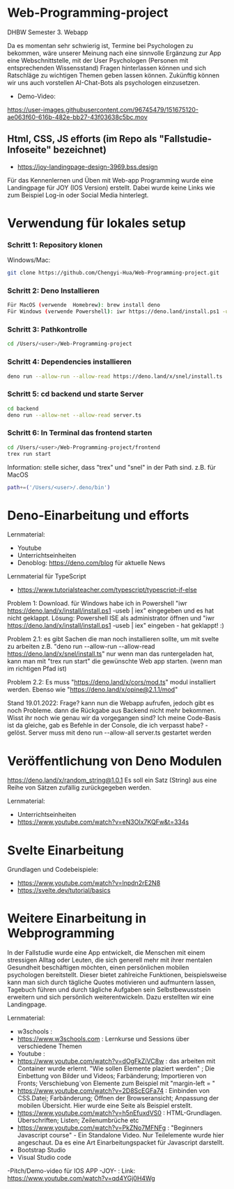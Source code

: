 # Web-Programming-project
DHBW Semester 3. Webapp 

Da es momentan sehr schwierig ist, Termine bei Psychologen zu bekommen, wäre unserer Meinung nach eine sinnvolle Ergänzung zur App eine Webschnittstelle, mit der User Psychologen (Personen mit entsprechenden Wissensstand) Fragen hinterlassen können und sich Ratschläge zu wichtigen Themen geben lassen können. Zukünftig können wir uns auch vorstellen AI-Chat-Bots als psychologen einzusetzen.

- Demo-Video: 




https://user-images.githubusercontent.com/96745479/151675120-ae063f60-616b-482e-bb27-43f03638c5bc.mov




## Html, CSS, JS efforts (im Repo als "Fallstudie-Infoseite" bezeichnet)

- https://joy-landingpage-design-3969.bss.design

Für das Kennenlernen und Üben mit Web-app Programming wurde eine Landingpage für JOY (IOS Version) erstellt. Dabei wurde keine Links wie zum Beispiel Log-in oder Social Media hinterlegt.   


# Verwendung für lokales setup
### Schritt 1: Repository klonen 
Windows/Mac:
```bash
git clone https://github.com/Chengyi-Hua/Web-Programming-project.git
```
### Schritt 2: Deno Installieren

```bash
Für MacOS (verwende  Homebrew): brew install deno
Für Windows (verwende Powershell): iwr https://deno.land/install.ps1 -useb | iex
```
### Schritt 3: Pathkontrolle 
```bash
cd /Users/<user>/Web-Programming-project
```
### Schritt 4: Dependencies installieren
```bash
deno run --allow-run --allow-read https://deno.land/x/snel/install.ts
```
### Schritt 5: cd backend und starte Server
```bash
cd backend
deno run --allow-net --allow-read server.ts
```
### Schritt 6: In Terminal das frontend starten
```bash
cd /Users/<user>/Web-Programming-project/frontend
trex run start
```
Information: stelle sicher, dass "trex" und "snel" in der Path sind. z.B. für MacOS
```bash
path+=('/Users/<user>/.deno/bin')
```  


# Deno-Einarbeitung und efforts
Lernmaterial:
- Youtube
- Unterrichtseinheiten 
- Denoblog: https://deno.com/blog für aktuelle News

Lernmaterial für TypeScript
- https://www.tutorialsteacher.com/typescript/typescript-if-else

Problem 1: Download. für Windows habe ich in Powershell "iwr https://deno.land/x/install/install.ps1 -useb | iex" eingegeben und es hat nicht geklappt. 
Lösung: Powershell ISE als administrator öffnen und "iwr https://deno.land/x/install/install.ps1 -useb | iex" eingeben - hat geklappt! :)

Problem 2.1: es gibt Sachen die man noch installieren sollte, um mit svelte zu arbeiten z.B. "deno run --allow-run --allow-read https://deno.land/x/snel/install.ts" 
nur wenn man das runtergeladen hat, kann man mit "trex run start" die gewünschte Web app starten. (wenn man im richtigen Pfad ist)

Problem 2.2: Es muss "https://deno.land/x/cors/mod.ts" modul installiert werden. Ebenso wie "https://deno.land/x/opine@2.1.1/mod"

Stand 19.01.2022: Frage? kann nun die Webapp aufrufen, jedoch gibt es noch Probleme. dann die Rückgabe aus Backend nicht mehr bekommen. Wisst ihr noch wie genau wir da vorgegangen sind? Ich meine Code-Basis ist da gleiche, gab es Befehle in der Console, die ich verpasst habe? - gelöst. Server muss mit deno run --allow-all server.ts gestartet werden

# Veröffentlichung von Deno Modulen
https://deno.land/x/random_string@1.0.1
Es soll ein Satz (String) aus eine Reihe von Sätzen zufällig zurückgegeben werden.

Lernmaterial:
- Unterrichtseinheiten
- https://www.youtube.com/watch?v=eN3OIx7KQFw&t=334s

# Svelte Einarbeitung
Grundlagen und Codebeispiele:
- https://www.youtube.com/watch?v=lnpdn2rE2N8
- https://svelte.dev/tutorial/basics


# Weitere Einarbeitung in Webprogramming

In der Fallstudie wurde eine App entwickelt, die Menschen mit einem stressigen Alltag oder Leuten, die sich generell mehr mit ihrer mentalen Gesundheit beschäftigen möchten, einen persönlichen mobilen psychologen bereitstellt. Dieser bietet zahlreiche Funktionen, beispielsweise kann man sich durch tägliche Quotes motivieren und aufmuntern lassen, Tagebuch führen und durch tägliche Aufgaben sein Selbstbewusstsein erweitern und sich persönlich weiterentwickeln.
Dazu erstellten wir eine Landingpage.

Lernmaterial:
- w3schools :  
- https://www.w3schools.com : Lernkurse und Sessions über verschiedene Themen
- Youtube   :  
- https://www.youtube.com/watch?v=dOgFkZiVC8w : das arbeiten mit Container wurde erlernt. "Wie sollen Elemente plaziert werden" ; Die Einbettung von                                                                     Bilder und Videos; Farbänderung; Importieren von Fronts; Verschiebung´von Elemente zum Beispiel mit                                                                       "margin-left = "
- https://www.youtube.com/watch?v=2D8ScEGFa74 : Einbinden von CSS.Datei; Farbänderung; Öffnen der Browseransicht; Anpassung der mobilen Übersicht. Hier wurde eine Seite als Beispiel erstellt.
- https://www.youtube.com/watch?v=h5nEfuxdVS0 : HTML-Grundlagen. Überschriften; Listen; Zeilenumbrüche etc
- https://www.youtube.com/watch?v=PkZNo7MFNFg : "Beginners Javascript course" - Ein Standalone Video. Nur Teilelemente wurde hier angeschaut. Da es eine                                                                 Art Einarbeitungspacket für Javascript darstellt. 
- Bootstrap Studio
- Visual Studio code


-Pitch/Demo-video für IOS APP -JOY- :
Link: https://www.youtube.com/watch?v=qd4YGj0H4Wg

